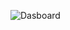 ![Dasboard](https://res.cloudinary.com/suberiq/image/upload/v1698333819/Screenshot_from_2023-10-25_23-56-22_qfvhgq.png)
